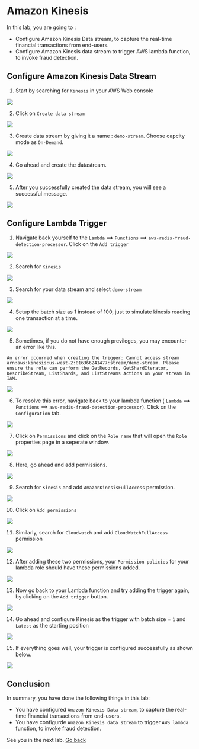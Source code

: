 # Amazon Kinesis

In this lab, you are going to :
* Configure Amazon Kinesis Data stream, to capture the real-time financial transactions from end-users.
* Configure Amazon Kinesis data stream to trigger AWS lambda function, to invoke fraud detection.



## Configure Amazon Kinesis Data Stream

1. Start by searching for `Kinesis` in your AWS Web console

![](images/01-kinesis.png)

2. Click on `Create data stream`

![](images/02-kinesis.png)

3. Create data stream by giving it a name : `demo-stream`.
Choose capcity mode as `On-Demand`.

![](images/03-kinesis.png)

4. Go ahead and create the datastream.

![](images/04-kinesis.png)

5. After you successfully created the data stream, you will see a successful message.

![](images/05-kinesis.png)

## Configure Lambda Trigger

1. Navigate back yourself to the `Lambda` ==> `Functions` ==>  `aws-redis-fraud-detection-processor`. Click on the `Add trigger`

![](images/01-trigger.png)

2. Search for `Kinesis`

![](images/02-trigger.png)

3. Search for your data stream and select `demo-stream`

![](images/03-trigger.png)

4. Setup the batch size as 1 instead of 100, just to simulate kinesis reading one transaction at a time.

![](images/04-trigger.png)

5. Sometimes, if you do not have enough previleges, you may encounter an error like this.
```
An error occurred when creating the trigger: Cannot access stream arn:aws:kinesis:us-west-2:016366241477:stream/demo-stream. Please ensure the role can perform the GetRecords, GetShardIterator, DescribeStream, ListShards, and ListStreams Actions on your stream in IAM.
```

![](images/05-trigger.png)

6. To resolve this error, navigate back to your lambda function ( `Lambda` ==> `Functions` ==> `aws-redis-fraud-detection-processor`). Click on the `Configuration` tab.

![](images/06-trigger.png)

7. Click on `Permissions` and click on the `Role name` that will open the `Role` properties page in a seperate window.

![](images/07-trigger.png)

8. Here, go ahead and add permissions.

![](images/08-trigger.png)

9. Search for `Kinesis` and add `AmazonKinesisFullAccess` permission.

![](images/09-trigger.png)

10. Click on `Add permissions`

![](images/10-trigger.png)

11. Similarly, search for `Cloudwatch` and add `CloudWatchFullAccess` permission

![](images/11-trigger.png)

12. After adding these two permissions, your `Permission policies` for your lambda role should have these permissions added.

![](images/12-trigger.png)

13. Now go back to your Lambda function and try adding the trigger again, by clicking on the `Add trigger` button.

![](images/13-trigger.png)

14. Go ahead and configure Kinesis as the trigger with batch size = `1` and `Latest` as the starting position

![](images/14-trigger.png)

15. If everything goes well, your trigger is configured successfully as shown below.

![](images/15-trigger.png)

## Conclusion
In summary, you have done the following things in this lab:
* You have configured `Amazon Kinesis Data stream`, to capture the real-time financial transactions from end-users.
* You have configurde `Amazon Kinesis data stream` to trigger `AWS lambda` function, to invoke fraud detection.

See you in the next lab.  [Go back](..)
